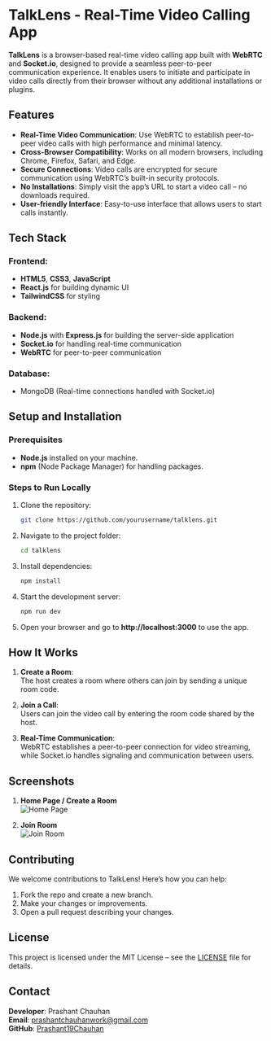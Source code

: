 # TalkLens - Real-Time Video Calling App

**TalkLens** is a browser-based real-time video calling app built with **WebRTC** and **Socket.io**, designed to provide a seamless peer-to-peer communication experience. It enables users to initiate and participate in video calls directly from their browser without any additional installations or plugins.

## Features

- **Real-Time Video Communication**: Use WebRTC to establish peer-to-peer video calls with high performance and minimal latency.
- **Cross-Browser Compatibility**: Works on all modern browsers, including Chrome, Firefox, Safari, and Edge.
- **Secure Connections**: Video calls are encrypted for secure communication using WebRTC’s built-in security protocols.
- **No Installations**: Simply visit the app’s URL to start a video call – no downloads required.
- **User-friendly Interface**: Easy-to-use interface that allows users to start calls instantly.

## Tech Stack

### Frontend:
- **HTML5**, **CSS3**, **JavaScript**
- **React.js** for building dynamic UI
- **TailwindCSS** for styling

### Backend:
- **Node.js** with **Express.js** for building the server-side application
- **Socket.io** for handling real-time communication
- **WebRTC** for peer-to-peer communication

### Database:
- MongoDB (Real-time connections handled with Socket.io)

## Setup and Installation

### Prerequisites
- **Node.js** installed on your machine.
- **npm** (Node Package Manager) for handling packages.

### Steps to Run Locally
1. Clone the repository:
   ```bash
   git clone https://github.com/yourusername/talklens.git

2. Navigate to the project folder:
   ```bash
   cd talklens

3. Install dependencies:
   ```bash
   npm install

4. Start the development server:
   ```bash
   npm run dev

5. Open your browser and go to **http://localhost:3000** to use the app.

## How It Works

1. **Create a Room**:  
   The host creates a room where others can join by sending a unique room code.

2. **Join a Call**:  
   Users can join the video call by entering the room code shared by the host.

3. **Real-Time Communication**:  
   WebRTC establishes a peer-to-peer connection for video streaming, while Socket.io handles signaling and communication between users.

## Screenshots

1. **Home Page / Create a Room**  
   ![Home Page](t.PNG)

2. **Join Room**  
   ![Join Room](tt.PNG)

## Contributing

We welcome contributions to TalkLens! Here’s how you can help:

1. Fork the repo and create a new branch.
2. Make your changes or improvements.
3. Open a pull request describing your changes.

## License

This project is licensed under the MIT License – see the [LICENSE](LICENSE) file for details.

## Contact

**Developer**: Prashant Chauhan  
**Email**: prashantchauhanwork@gmail.com  
**GitHub**: [Prashant19Chauhan](https://github.com/Prashant19Chauhan)
